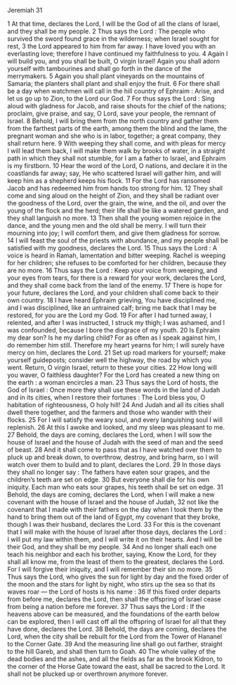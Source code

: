 Jeremiah 31

1	At that time, declares the Lord, I will be the God of all the clans of Israel, and they shall be my people.
2	Thus says the Lord : The people who survived the sword found grace in the wilderness; when Israel sought for rest,
3	the Lord appeared to him from far away. I have loved you with an everlasting love; therefore I have continued my faithfulness to you.
4	Again I will build you, and you shall be built, O virgin Israel! Again you shall adorn yourself with tambourines and shall go forth in the dance of the merrymakers.
5	Again you shall plant vineyards on the mountains of Samaria; the planters shall plant and shall enjoy the fruit.
6	For there shall be a day when watchmen will call in the hill country of Ephraim : Arise, and let us go up to Zion, to the Lord our God.
7	For thus says the Lord : Sing aloud with gladness for Jacob, and raise shouts for the chief of the nations; proclaim, give praise, and say, O Lord, save your people, the remnant of Israel.
8	Behold, I will bring them from the north country and gather them from the farthest parts of the earth, among them the blind and the lame, the pregnant woman and she who is in labor, together; a great company, they shall return here.
9	With weeping they shall come, and with pleas for mercy I will lead them back, I will make them walk by brooks of water, in a straight path in which they shall not stumble, for I am a father to Israel, and Ephraim is my firstborn.
10	Hear the word of the Lord, O nations, and declare it in the coastlands far away; say, He who scattered Israel will gather him, and will keep him as a shepherd keeps his flock.
11	For the Lord has ransomed Jacob and has redeemed him from hands too strong for him.
12	They shall come and sing aloud on the height of Zion, and they shall be radiant over the goodness of the Lord, over the grain, the wine, and the oil, and over the young of the flock and the herd; their life shall be like a watered garden, and they shall languish no more.
13	Then shall the young women rejoice in the dance, and the young men and the old shall be merry. I will turn their mourning into joy; I will comfort them, and give them gladness for sorrow.
14	I will feast the soul of the priests with abundance, and my people shall be satisfied with my goodness, declares the Lord.
15	Thus says the Lord : A voice is heard in Ramah, lamentation and bitter weeping. Rachel is weeping for her children; she refuses to be comforted for her children, because they are no more.
16	Thus says the Lord : Keep your voice from weeping, and your eyes from tears, for there is a reward for your work, declares the Lord, and they shall come back from the land of the enemy.
17	There is hope for your future, declares the Lord, and your children shall come back to their own country.
18	I have heard Ephraim grieving, You have disciplined me, and I was disciplined, like an untrained calf; bring me back that I may be restored, for you are the Lord my God.
19	For after I had turned away, I relented, and after I was instructed, I struck my thigh; I was ashamed, and I was confounded, because I bore the disgrace of my youth.
20	Is Ephraim my dear son? Is he my darling child? For as often as I speak against him, I do remember him still. Therefore my heart yearns for him; I will surely have mercy on him, declares the Lord.
21	Set up road markers for yourself; make yourself guideposts; consider well the highway, the road by which you went. Return, O virgin Israel, return to these your cities.
22	How long will you waver, O faithless daughter? For the Lord has created a new thing on the earth : a woman encircles a man.
23	Thus says the Lord of hosts, the God of Israel : Once more they shall use these words in the land of Judah and in its cities, when I restore their fortunes : The Lord bless you, O habitation of righteousness, O holy hill!
24	And Judah and all its cities shall dwell there together, and the farmers and those who wander with their flocks.
25	For I will satisfy the weary soul, and every languishing soul I will replenish.
26	At this I awoke and looked, and my sleep was pleasant to me.
27	Behold, the days are coming, declares the Lord, when I will sow the house of Israel and the house of Judah with the seed of man and the seed of beast.
28	And it shall come to pass that as I have watched over them to pluck up and break down, to overthrow, destroy, and bring harm, so I will watch over them to build and to plant, declares the Lord.
29	In those days they shall no longer say : The fathers have eaten sour grapes, and the children’s teeth are set on edge.
30	But everyone shall die for his own iniquity. Each man who eats sour grapes, his teeth shall be set on edge.
31	Behold, the days are coming, declares the Lord, when I will make a new covenant with the house of Israel and the house of Judah,
32	not like the covenant that I made with their fathers on the day when I took them by the hand to bring them out of the land of Egypt, my covenant that they broke, though I was their husband, declares the Lord.
33	For this is the covenant that I will make with the house of Israel after those days, declares the Lord : I will put my law within them, and I will write it on their hearts. And I will be their God, and they shall be my people.
34	And no longer shall each one teach his neighbor and each his brother, saying, Know the Lord, for they shall all know me, from the least of them to the greatest, declares the Lord. For I will forgive their iniquity, and I will remember their sin no more.
35	Thus says the Lord, who gives the sun for light by day and the fixed order of the moon and the stars for light by night, who stirs up the sea so that its waves roar — the Lord of hosts is his name :
36	If this fixed order departs from before me, declares the Lord, then shall the offspring of Israel cease from being a nation before me forever.
37	Thus says the Lord : If the heavens above can be measured, and the foundations of the earth below can be explored, then I will cast off all the offspring of Israel for all that they have done, declares the Lord.
38	Behold, the days are coming, declares the Lord, when the city shall be rebuilt for the Lord from the Tower of Hananel to the Corner Gate.
39	And the measuring line shall go out farther, straight to the hill Gareb, and shall then turn to Goah.
40	The whole valley of the dead bodies and the ashes, and all the fields as far as the brook Kidron, to the corner of the Horse Gate toward the east, shall be sacred to the Lord. It shall not be plucked up or overthrown anymore forever.

